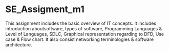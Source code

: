 # SE_Assigment_m1 
This assignment includes the basic overview of IT concepts. It includes introduction 
aboutsoftware, types of software, Programming Languages & Level of Languages, SDLC,
Graphical representation regarding to DFD, Use case & Flow chart. It also consist networking
terminologies & software architecture.
